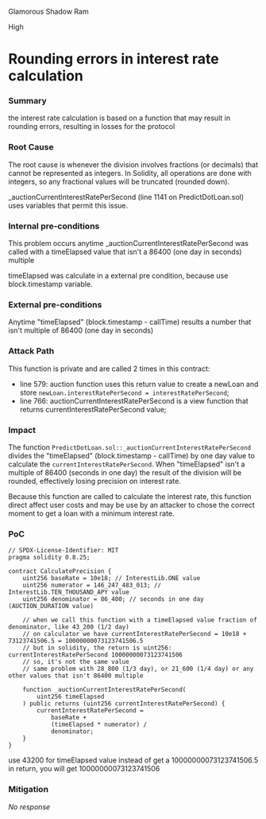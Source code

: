 Glamorous Shadow Ram

High

# Rounding errors in interest rate calculation

### Summary

the interest rate calculation is based on a function that may result in rounding errors, resulting in losses for the protocol

### Root Cause

The root cause is whenever the division involves fractions (or decimals) that cannot be represented as integers. In Solidity, all operations are done with integers, so any fractional values ​​will be truncated (rounded down).

_auctionCurrentInterestRatePerSecond (line 1141 on PredictDotLoan.sol) uses variables that permit this issue.

### Internal pre-conditions

This problem occurs anytime _auctionCurrentInterestRatePerSecond was called with a timeElapsed value that isn't a 86400 (one day in seconds) multiple

timeElapsed was calculate in a external pre condition, because use block.timestamp variable.

### External pre-conditions

Anytime "timeElapsed" (block.timestamp - callTime) results a number that isn't multiple of 86400 (one day in seconds)

### Attack Path

This function is private and are called 2 times in this contract:

- line 579: auction function uses this return value to create a newLoan and store `newLoan.interestRatePerSecond = interestRatePerSecond`;
- line 766: auctionCurrentInterestRatePerSecond is a view function that returns currentInterestRatePerSecond value;

### Impact

The function `PredictDotLoan.sol::_auctionCurrentInterestRatePerSecond` divides the "timeElapsed" (block.timestamp - callTime) by one day value to calculate the `currentInterestRatePerSecond`. When "timeElapsed" isn't a multiple of 86400 (seconds in one day) the result of the division will be rounded, effectively losing precision on interest rate.

Because this function are called to calculate the interest rate, this function direct affect user costs and may be use by an attacker to chose the correct moment to get a loan with a minimum interest rate.

### PoC

```Solidity
// SPDX-License-Identifier: MIT
pragma solidity 0.8.25;

contract CalculatePrecision {
    uint256 baseRate = 10e18; // InterestLib.ONE value
    uint256 numerator = 146_247_483_013; // InterestLib.TEN_THOUSAND_APY value
    uint256 denominator = 86_400; // seconds in one day (AUCTION_DURATION value)

    // when we call this function with a timeElapsed value fraction of denominator, like 43_200 (1/2 day)
    // on calculator we have currentInterestRatePerSecond = 10e18 + 73123741506.5 = 10000000073123741506.5
    // but in solidity, the return is uint256: currentInterestRatePerSecond 10000000073123741506
    // so, it's not the same value
    // same problem with 28_800 (1/3 day), or 21_600 (1/4 day) or any other values that isn't 86400 multiple

    function _auctionCurrentInterestRatePerSecond(
        uint256 timeElapsed
    ) public returns (uint256 currentInterestRatePerSecond) {
        currentInterestRatePerSecond =
            baseRate +
            (timeElapsed * numerator) /
            denominator;
    }
}
```

use 43200 for timeElapsed value
instead of get a 10000000073123741506.5 in return, you will get 10000000073123741506

### Mitigation

_No response_